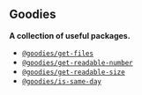 ## Goodies

**A collection of useful packages.**

- [`@goodies/get-files`](/packages/get-files)
- [`@goodies/get-readable-number`](/packages/get-readable-number)
- [`@goodies/get-readable-size`](/packages/get-readable-size)
- [`@goodies/is-same-day`](/packages/is-same-day)
